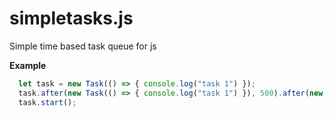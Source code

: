 # simpletasks.js
Simple time based task queue for js

**Example** 

```js
  let task = new Task(() => { console.log("task 1") });
  task.after(new Task(() => { console.log("task 1") }), 500).after(new Task(() => { console.log("task 1") }), 200);
  task.start();
```
